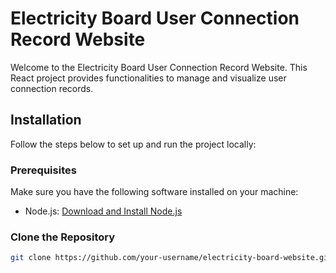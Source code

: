 # Electricity Board User Connection Record Website

Welcome to the Electricity Board User Connection Record Website. This React project provides functionalities to manage and visualize user connection records.

## Installation

Follow the steps below to set up and run the project locally:

### Prerequisites

Make sure you have the following software installed on your machine:

- Node.js: [Download and Install Node.js](https://nodejs.org/)

### Clone the Repository

```bash
git clone https://github.com/your-username/electricity-board-website.git
